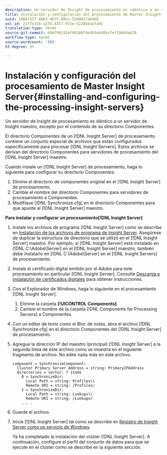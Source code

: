 ```yaml
---
description: Un servidor de Insight de procesamiento es idéntico a un servidor de Insight maestro, excepto por el contenido de su directorio Componentes.
title: Instalación y configuración del procesamiento de Master Insight Server
uuid: 186675f7-8b63-4675-89ec-51b0837a64d8
exl-id: 21f7e31b-a2fb-4257-972e-5228bb1efa01
translation-type: tm+mt
source-git-commit: d9df90242ef96188f4e4b5e6d04cfef196b0a628
workflow-type: tm+mt
source-wordcount: '303'
ht-degree: 5%

---
```


# Instalación y configuración del procesamiento de Master Insight Server{#installing-and-configuring-the-processing-insight-servers}

Un servidor de Insight de procesamiento es idéntico a un servidor de Insight maestro, excepto por el contenido de su directorio Componentes.

El directorio Componentes de un [!DNL Insight Server] de procesamiento contiene un conjunto especial de archivos que están configurados específicamente para procesar [!DNL Insight Servers]. Estos archivos se derivan del directorio Componentes para servidores de procesamiento del [!DNL Insight Server] maestro.

Cuando instale un [!DNL Insight Server] de procesamiento, haga lo siguiente para configurar su directorio Componentes:

1. Elimine el directorio de componentes original en el [!DNL Insight Server] de procesamiento.
1. Cambie el nombre del directorio Componentes para servidores de procesamiento a Componentes.
1. Modifique [!DNL Synchronize.cfg] en el directorio Componentes para que apunte al [!DNL Insight Server] maestro.

**Para instalar y configurar un procesamiento[!DNL Insight Server]**

1. Instale los archivos de programa [!DNL Insight Server] como se describe en [Instalación de los archivos de programa de Insight Server](../../../../../../home/c-inst-svr/c-install-ins-svr/t-install-proc-inst-svr-dpu/t-install-prgm-files.md#task-1e6251fd39714186baa40d38f23d0088). Asegúrese de duplicar la estructura de directorio que se utilizó en el [!DNL Insight Server] maestro. Por ejemplo, si [!DNL Insight Server] está instalado en [!DNL C:\Adobe\Server] en el [!DNL Insight Server] maestro, también debe instalarlo en [!DNL C:\Adobe\Server] en el [!DNL Insight Servers] de procesamiento.
1. Instale el certificado digital emitido por el Adobe para este procesamiento en particular [!DNL Insight Server]. Consulte [Descarga e instalación de certificados digitales](../../../../../../home/c-inst-svr/c-install-ins-svr/t-install-proc-inst-svr-dpu/c-dnld-dgtl-cert/c-dnld-dgtl-cert.md#concept-4f79c240492f4e52b6375b4b3bbefa17) para obtener instrucciones.
1. Con el Explorador de Windows, haga lo siguiente en el procesamiento [!DNL Insight Server]:

   1. Elimine la carpeta **[!UICONTROL Components]**.
   1. Cambie el nombre de la carpeta [!DNL Components for Processing Servers] a Componentes.

1. Con un editor de texto como el Bloc de notas, abra el archivo [!DNL Synchronize.cfg] en el directorio Componentes del [!DNL Insight Server] de procesamiento.
1. Agregue la dirección IP del maestro (principal) [!DNL Insight Server] a la segunda línea de este archivo como se muestra en el siguiente fragmento de archivo. No edite nada más en este archivo.

   ```
   component = SynchronizeComponent:
     Cluster Primary Server Address = string: PrimaryIPAddress
     Directories = vector: 7 items
       0 = SynchronizeDir:
         Local Path = string: Profiles\\
         Remote URI = string: /Profiles/
       1 = SynchronizeDir:
         Local Path = string: Lookups\\
         Remote URI = string: /Lookups/
       . . .
   ```

1. Guarde el archivo.
1. Inicie [!DNL Insight Server] tal como se describe en [Registro de Insight Server como un servicio de Windows](../../../../../../home/c-inst-svr/c-install-ins-svr/t-install-proc-inst-svr-dpu/c-reg-wdws-svc.md#concept-f2c7aa891d544a2595aa01d0d796a540).

   Ya ha completado la instalación del clúster [!DNL Insight Server]. A continuación, configure el perfil del conjunto de datos para que se ejecute en el clúster como se describe en la siguiente sección.
